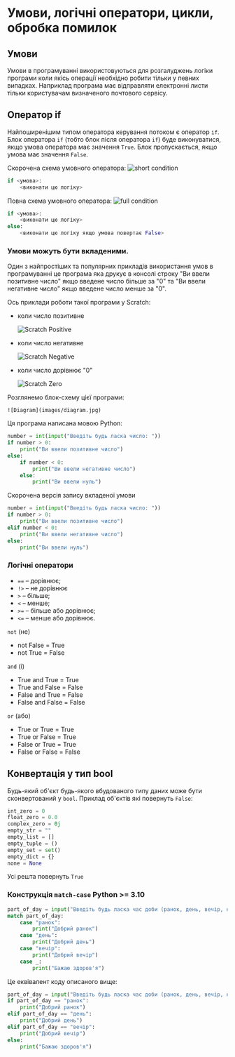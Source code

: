 # Умови, логічні оператори, цикли, обробка помилок

## Умови
Умови в програмуванні використовуються для розгалуджень логіки програми 
коли якісь операції необхідно робити тільки у певних випадках. Наприклад 
програма має відправляти електронні листи тільки користувачам визначеного
почтового сервісу.

## Оператор if
Найпоширенішим типом оператора керування потоком є оператор `if`. 
Блок оператора `if` (тобто блок після оператора `if`) буде виконуватися, 
якщо умова оператора має значення `True`. Блок пропускається, якщо умова 
має значення `False`.

Скорочена схема умовного оператора:
    ![short condition](images/short_condition.jpeg)
    
```python
if <умова>:
    <виконати цю логіку>
```

Повна схема умовного оператора:
    ![full condition](images/full_condition.jpeg)
    
```python
if <умова>:
    <виконати цю логіку>
else:
    <виконати цю логіку якщо умова повертає False>
```

### Умови можуть бути вкладеними.
Один з найпростіших та популярних прикладів використання умов в програмуванні 
це програма яка друкує в консолі строку "Ви ввели позитивне число" якщо 
введене число більше за "0" та "Ви ввели негативне число" якщо 
введене число менше за "0".

Ось приклади роботи такої програми у Scratch:
- коли число позитивне

    ![Scratch Positive](images/positive_scratch.png)
- коли число негативне

    ![Scratch Negative](images/negative_scratch.png)
- коли число дорівнює "0"

    ![Scratch Zero](images/zero_scratch.png)


Розглянемо блок-схему цієї програми:

    ![Diagram](images/diagram.jpg)

Ця програма написана мовою Python:
```python
number = int(input("Введіть будь ласка число: "))
if number > 0:
    print("Ви ввели позитивне число")
else:
    if number < 0:
        print("Ви ввели негативне число")
    else:
        print("Ви ввели нуль")
```

Скорочена версія запису вкладеної умови
```python
number = int(input("Введіть будь ласка число: "))
if number > 0:
    print("Ви ввели позитивне число")
elif number < 0:
    print("Ви ввели негативне число")
else:
    print("Ви ввели нуль")
```

### Логічні оператори 

- `==` – дорівнює;
- `!>` – не дорівнює
- `>` – більше;
- `<` – менше;
- `>=` – більше або дорівнює;
- `<=` – менше або дорівнює.

`not` (не)
- not False = True
- not True = False

`and` (і)
- True and True = True
- True and False = False
- False and True = False
- False and False = False

`or` (або)
- True or True = True
- True or False = True
- False or True = True
- False or False = False

## Конвертація у тип bool 
Будь-який об'єкт будь-якого вбудованого типу даних може бути сконвертований у `bool`.
Приклад об'єктів які повернуть `False`:
```python
int_zero = 0
float_zero = 0.0
complex_zero = 0j
empty_str = ""
empty_list = []
empty_tuple = ()
empty_set = set()
empty_dict = {}
none = None
```
Усі решта повернуть `True`

### Конструкція `match-case` Python >= 3.10
```python
part_of_day = input("Введіть будь ласка час доби (ранок, день, вечір, не знаю): ")
match part_of_day:
    case "ранок":
        print("Добрий ранок")
    case "день":
        print("Добрий день")
    case "вечір":
        print("Добрий вечір")
    case _:
        print("Бажаю здоров'я")
```

Це еквівалент коду описаного вище:
```python
part_of_day = input("Введіть будь ласка час доби (ранок, день, вечір, не знаю): ")
if part_of_day == "ранок":
    print("Добрий ранок")
elif part_of_day == "день":
    print("Добрий день")
elif part_of_day == "вечір":
    print("Добрий вечір")
else:
    print("Бажаю здоров'я")
```
